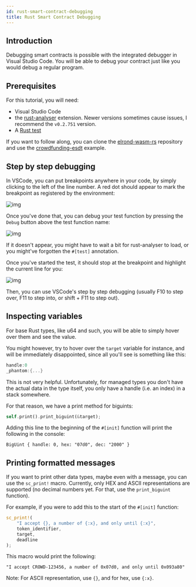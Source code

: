 ```yaml
---
id: rust-smart-contract-debugging
title: Rust Smart Contract Debugging
---
```

## Introduction

Debugging smart contracts is possible with the integrated debugger in Visual Studio Code. You will be able to debug your contract just like you would debug a regular program.
## Prerequisites

For this tutorial, you will need:
- Visual Studio Code  
- the [rust-analyser](https://marketplace.visualstudio.com/items?itemName=matklad.rust-analyzer) extension. Newer versions sometimes cause issues, I recommend the `v0.2.751` version.  
- A [Rust test](rust-testing-framework.md)

If you want to follow along, you can clone the [elrond-wasm-rs](https://github.com/ElrondNetwork/elrond-wasm-rs) repository and use the [crowdfunding-esdt](https://github.com/ElrondNetwork/elrond-wasm-rs/tree/master/contracts/examples/crowdfunding-esdt) example.  

## Step by step debugging

In VSCode, you can put breakpoints anywhere in your code, by simply clicking to the left of the line number. A red dot should appear to mark the breakpoint as registered by the environment:

![img](/developers/rust-sc-debugging/breakpoint_setup.png)

Once you've done that, you can debug your test function by pressing the `Debug` button above the test function name:

![img](/developers/rust-sc-debugging/start_test.png)

If it doesn't appear, you might have to wait a bit for rust-analyser to load, or you might've forgotten the `#[test]` annotation.  

Once you've started the test, it should stop at the breakpoint and highlight the current line for you:

![img](/developers/rust-sc-debugging/first_step_debugging.png)

Then, you can use VSCode's step by step debugging (usually F10 to step over, F11 to step into, or shift + F11 to step out).

## Inspecting variables

For base Rust types, like u64 and such, you will be able to simply hover over them and see the value.

You might however, try to hover over the `target` variable for instance, and will be immediately disappointed, since all you'll see is something like this:

```rust
handle:0
_phantom:{...}
```

This is not very helpful. Unfortunately, for managed types you don't have the actual data in the type itself, you only have a handle (i.e. an index) in a stack somewhere. 

For that reason, we have a print method for biguints:

```rust
self.print().print_biguint(&target);
```

Adding this line to the beginning of the `#[init]` function will print the following in the console:

`BigUint { handle: 0, hex: "07d0", dec: "2000" }`

## Printing formatted messages

If you want to print other data types, maybe even with a message, you can use the `sc_print!` macro. Currently, only HEX and ASCII representations are supported (no decimal numbers yet. For that, use the `print_biguint` function).  

For example, if you were to add this to the start of the `#[init]` function:
```rust
sc_print!(
    "I accept {}, a number of {:x}, and only until {:x}",
    token_identifier,
    target,
    deadline
);
```

This macro would print the following: 

`"I accept CROWD-123456, a number of 0x07d0, and only until 0x093a80"`

Note: For ASCII representation, use `{}`, and for hex, use `{:x}`.  
